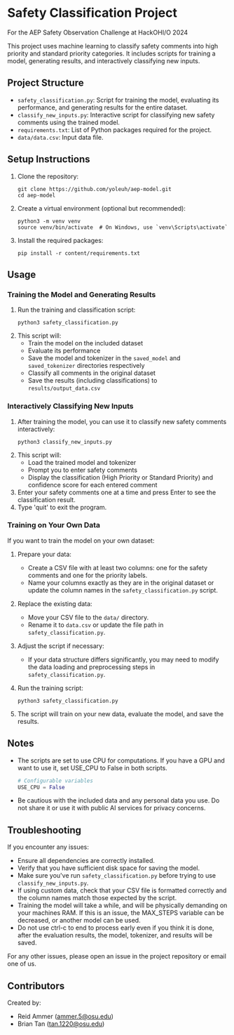 # Safety Classification Project

For the AEP Safety Observation Challenge at HackOHI/O 2024

This project uses machine learning to classify safety comments into high priority and standard priority categories. It includes scripts for training a model, generating results, and interactively classifying new inputs.

## Project Structure

- `safety_classification.py`: Script for training the model, evaluating its performance, and generating results for the entire dataset.
- `classify_new_inputs.py`: Interactive script for classifying new safety comments using the trained model.
- `requirements.txt`: List of Python packages required for the project.
- `data/data.csv`: Input data file.

## Setup Instructions

1. Clone the repository:

   ```
   git clone https://github.com/yoleuh/aep-model.git
   cd aep-model
   ```

2. Create a virtual environment (optional but recommended):

   ```
   python3 -m venv venv
   source venv/bin/activate  # On Windows, use `venv\Scripts\activate`
   ```

3. Install the required packages:
   ```
   pip install -r content/requirements.txt
   ```

## Usage

### Training the Model and Generating Results

1. Run the training and classification script:
   ```
   python3 safety_classification.py
   ```
2. This script will:
   - Train the model on the included dataset
   - Evaluate its performance
   - Save the model and tokenizer in the `saved_model` and `saved_tokenizer` directories respectively
   - Classify all comments in the original dataset
   - Save the results (including classifications) to `results/output_data.csv`

### Interactively Classifying New Inputs

1. After training the model, you can use it to classify new safety comments interactively:
   ```
   python3 classify_new_inputs.py
   ```
2. This script will:
   - Load the trained model and tokenizer
   - Prompt you to enter safety comments
   - Display the classification (High Priority or Standard Priority) and confidence score for each entered comment
3. Enter your safety comments one at a time and press Enter to see the classification result.
4. Type 'quit' to exit the program.

### Training on Your Own Data

If you want to train the model on your own dataset:

1. Prepare your data:

   - Create a CSV file with at least two columns: one for the safety comments and one for the priority labels.
   - Name your columns exactly as they are in the original dataset or update the column names in the `safety_classification.py` script.

2. Replace the existing data:

   - Move your CSV file to the `data/` directory.
   - Rename it to `data.csv` or update the file path in `safety_classification.py`.

3. Adjust the script if necessary:

   - If your data structure differs significantly, you may need to modify the data loading and preprocessing steps in `safety_classification.py`.

4. Run the training script:

   ```
   python3 safety_classification.py
   ```

5. The script will train on your new data, evaluate the model, and save the results.

## Notes

- The scripts are set to use CPU for computations. If you have a GPU and want to use it, set USE_CPU to False in both scripts.

  ```python
  # Configurable variables
  USE_CPU = False
  ```

- Be cautious with the included data and any personal data you use. Do not share it or use it with public AI services for privacy concerns.

## Troubleshooting

If you encounter any issues:

- Ensure all dependencies are correctly installed.
- Verify that you have sufficient disk space for saving the model.
- Make sure you've run `safety_classification.py` before trying to use `classify_new_inputs.py`.
- If using custom data, check that your CSV file is formatted correctly and the column names match those expected by the script.
- Training the model will take a while, and will be physically demanding on your machines RAM. If this is an issue, the MAX_STEPS variable can be decreased, or another model can be used.
- Do not use ctrl-c to end to process early even if you think it is done, after the evaluation results, the model, tokenizer, and results will be saved.

For any other issues, please open an issue in the project repository or email one of us.

## Contributors

Created by:

- Reid Ammer (ammer.5@osu.edu)
- Brian Tan (tan.1220@osu.edu)
